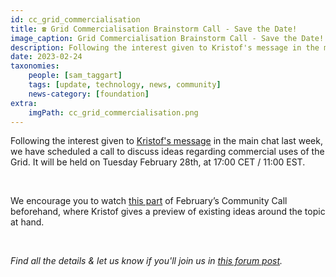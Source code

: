 ```yaml
---
id: cc_grid_commercialisation
title: ☎️ Grid Commercialisation Brainstorm Call - Save the Date!
image_caption: Grid Commercialisation Brainstorm Call - Save the Date!
description: Following the interest given to Kristof's message in the main chat last week, we have scheduled a call to discuss ideas regarding commercial uses of the Grid.
date: 2023-02-24
taxonomies:
    people: [sam_taggart]
    tags: [update, technology, news, community]
    news-category: [foundation]
extra:
    imgPath: cc_grid_commercialisation.png
---
```


<!-- *"This article was originally published by Victoria Obeegadoo a former member of ThreeFold Foundation."* -->


Following the interest given to [Kristof's message](https://forum.threefold.io/t/grid-commercialisation-brainstorm-call/3808) in the main chat last week, we have scheduled a call to discuss ideas regarding commercial uses of the Grid. It will be held on Tuesday February 28th, at 17:00 CET / 11:00 EST.

<br/>

We encourage you to watch [this part](https://www.youtube.com/watch?v=ryTqvUmM0rQ&t=2501s) of February’s Community Call beforehand, where Kristof gives a preview of existing ideas around the topic at hand.

<br/> 

_Find all the details & let us know if you'll join us in [this forum post](https://forum.threefold.io/t/grid-commercialisation-brainstorm-call/3808)._